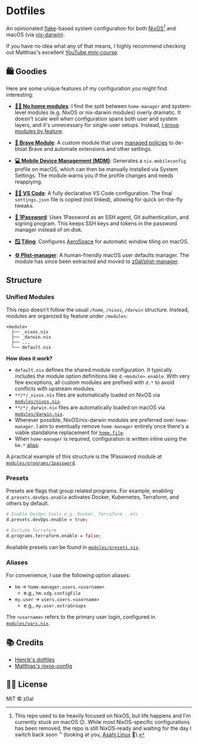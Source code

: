 # Dotfiles

An opinionated [flake](https://nix.dev/concepts/flakes)-based system configuration for both [NixOS](https://nixos.org)[^1] and macOS (via [nix-darwin](https://github.com/nix-darwin/nix-darwin)).

If you have no idea what any of that means, I highly recommend checking out Matthias's excellent [YouTube mini-course](https://youtu.be/AGVXJ-TIv3Y).

## 🛍️ Goodies

Here are some unique features of my configuration you might find interesting:

- [**🙅‍♂️ No home modules**](https://nix-community.github.io/home-manager/index.xhtml#ch-writing-modules): I find the split between `home-manager` and system-level modules (e.g. NixOS or nix-darwin modules) overly dramatic. It doesn't scale well when configuration spans both user and system layers, and it's unnecessary for single-user setups. Instead, [I group modules by feature](#unified-modules).

- [**🦁 Brave Module**](./modules/programs/brave): A custom module that uses [managed policies](https://support.brave.com/hc/en-us/articles/360039248271-Group-Policy) to de-bloat Brave and automate extensions and other settings.

- [**💻 Mobile Device Management (MDM)**](./modules/mdm/_darwin.nix): Generates a `nix.mobileconfig` profile on macOS, which can then be manually installed via System Settings. The module warns you if the profile changes and needs reapplying.

- [**👨‍💻 VS Code**](./modules/programs/vscode): A fully declarative VS Code configuration. The final `settings.json` file is copied (not linked), allowing for quick on-the-fly tweaks.

- [**🔐 1Password**](./modules/programs/1password): Uses 1Password as an SSH agent, Git authentication, and signing program. This keeps SSH keys and tokens in the password manager instead of on disk.

- [**🪟 Tiling**](./modules/config/tiling/_darwin.nix): Configures [AeroSpace](https://nikitabobko.github.io/AeroSpace/guide) for automatic window tiling on macOS.

- [**⚙️ Plist-manager**](https://github.com/z0al/plist-manager): A human-friendly macOS user defaults manager. The module has since been extracted and moved to [z0al/plist-manager](https://github.com/z0al/plist-manager).

## Structure

### Unified Modules

This repo doesn't follow the usual `/home`, `/nixos`, `/darwin` structure. Instead, modules are organized by feature under `/modules`:

```
<module>
  ├── _nixos.nix
  ├── _darwin.nix
  ├── ...
  └── default.nix
```

**How does it work?**

- `default.nix` defines the shared module configuration. It typically includes the module option definitions like `d.<module>.enable`. With very few exceptions, all custom modules are prefixed with `d.*` to avoid conflicts with upstream modules.
- `**/*/_nixos.nix` files are automatically loaded on NixOS via [`modules/nixos.nix`](./modules/nixos.nix).
- `**/*/_darwin.nix` files are automatically loaded on macOS via [`modules/darwin.nix`](./modules/darwin.nix).
- Wherever possible, NixOS/nix-darwin modules are preferred over `home-manager`. I aim to eventually remove `home-manager` entirely once there's a viable standalone replacement for [`home.file`](https://nix-community.github.io/home-manager/options.xhtml#opt-home.file).
- When `home-manager` is required, configuration is written inline using the `hm.*` [alias](#aliases).

A practical example of this structure is the 1Password module at [`modules/programs/1password`](./modules/programs/1password).

### Presets

Presets are flags that group related programs. For example, enabling `d.presets.devOps.enable` activates Docker, Kubernetes, Terraform, and others by default.

```nix
# Enable DevOps tools e.g. Docker, Terraform ..etc
d.presets.devOps.enable = true;

# Exclude Terraform
d.programs.terraform.enable = false;
```

Available presets can be found in [`modules/presets.nix`](./modules/presets.nix).

### Aliases

For convenience, I use the following option aliases:

- `hm` → `home-manager.users.<username>`
  - e.g., `hm.xdg.configFile`
- `my.user` → `users.users.<username>`
  - e.g., `my.user.extraGroups`

The `<username>` refers to the primary user login, configured in [`modules/vars.nix`](./modules/vars.nix).

## 📚 Credits

- [Henrik's dotfiles](https://github.com/hlissner/dotfiles)
- [Matthias's nixos-config](https://github.com/MatthiasBenaets/nix-config)

## 🧑‍⚖️ License

MIT © z0al

[^1]:
    This repo used to be heavily focused on NixOS, but life happens and I'm currently stuck on macOS 😔.
    While most NixOS-specific configurations has been removed, the repo is still NixOS-ready and waiting for the day I switch back soon ™️ (looking at you, [Asahi Linux](https://asahilinux.org/) 👀).
